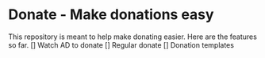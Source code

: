 # Donate - Make donations easy
This repository is meant to help make donating easier. Here are the features so far.
[] Watch AD to donate
[] Regular donate
[] Donation templates
